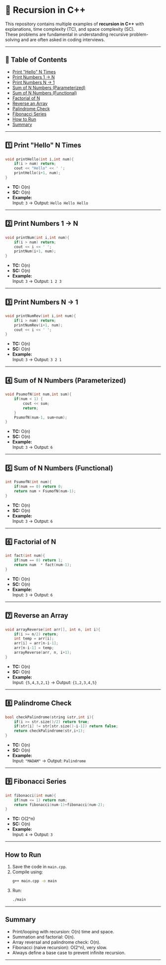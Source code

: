 # 🔄 Recursion in C++

This repository contains multiple examples of **recursion in C++** with explanations, time complexity (TC), and space complexity (SC).  
These problems are fundamental in understanding recursive problem-solving and are often asked in coding interviews.

---

## 📑 Table of Contents
- [Print "Hello" N Times](#1️⃣-print-hello-n-times)
- [Print Numbers 1 → N](#2️⃣-print-numbers-1--n)
- [Print Numbers N → 1](#3️⃣-print-numbers-n--1)
- [Sum of N Numbers (Parameterized)](#4️⃣-sum-of-n-numbers-parameterized)
- [Sum of N Numbers (Functional)](#5️⃣-sum-of-n-numbers-functional)
- [Factorial of N](#6️⃣-factorial-of-n)
- [Reverse an Array](#7️⃣-reverse-an-array)
- [Palindrome Check](#8️⃣-palindrome-check)
- [Fibonacci Series](#9️⃣-fibonacci-series)
- [How to Run](#-how-to-run)
- [Summary](#-summary)

---

## 1️⃣ Print "Hello" N Times
```cpp
void printHello(int i,int num){
    if(i > num) return;
    cout << "Hello" << ' ';
    printHello(i+1, num);
}
```
- **TC:** O(n)  
- **SC:** O(n)  
- **Example:**  
  Input: `3` → Output: `Hello Hello Hello`

---

## 2️⃣ Print Numbers 1 → N
```cpp
void printNum(int i,int num){
    if(i > num) return;
    cout << i << ' ';
    printNum(i+1, num);
}
```
- **TC:** O(n)  
- **SC:** O(n)  
- **Example:**  
  Input: `3` → Output: `1 2 3`

---

## 3️⃣ Print Numbers N → 1
```cpp
void printNumRev(int i,int num){
    if(i > num) return;
    printNumRev(i+1, num);
    cout << i << ' ';
}
```
- **TC:** O(n)  
- **SC:** O(n)  
- **Example:**  
  Input: `3` → Output: `3 2 1`

---

## 4️⃣ Sum of N Numbers (Parameterized)
```cpp
void PsumofN(int num,int sum){
    if(num < 1) {
        cout << sum;
        return;
    }
    PsumofN(num-1, sum+num);
}
```
- **TC:** O(n)  
- **SC:** O(n)  
- **Example:**  
  Input: `3` → Output: `6`

---

## 5️⃣ Sum of N Numbers (Functional)
```cpp
int FsumofN(int num){
    if(num == 0) return 0;   
    return num + FsumofN(num-1);
}
```
- **TC:** O(n)  
- **SC:** O(n)  
- **Example:**  
  Input: `3` → Output: `6`

---

## 6️⃣ Factorial of N
```cpp
int fact(int num){
    if(num == 0) return 1;   
    return num  * fact(num-1);
}
```
- **TC:** O(n)  
- **SC:** O(n)  
- **Example:**  
  Input: `3` → Output: `6`

---

## 7️⃣ Reverse an Array
```cpp
void arrayReverse(int arr[], int n, int i){
    if(i >= n/2) return;
    int temp = arr[i];
    arr[i] = arr[n-i-1];
    arr[n-i-1] = temp;
    arrayReverse(arr, n, i+1);
}
```
- **TC:** O(n)  
- **SC:** O(n)  
- **Example:**  
  Input: `{5,4,3,2,1}` → Output: `{1,2,3,4,5}`

---

## 8️⃣ Palindrome Check
```cpp
bool checkPalindrome(string &str,int i){
    if(i >= str.size()/2) return true;
    if(str[i] != str[str.size()-i-1]) return false;
    return checkPalindrome(str,i+1);
}
```
- **TC:** O(n)  
- **SC:** O(n)  
- **Example:**  
  Input: `"MADAM"` → Output: `Palindrome`

---

## 9️⃣ Fibonacci Series
```cpp
int fibonacci(int num){
    if(num <= 1) return num;
    return fibonacci(num-1)+fibonacci(num-2);
}
```
- **TC:** O(2^n)  
- **SC:** O(n)  
- **Example:**  
  Input: `4` → Output: `3`

---

## How to Run
1. Save the code in `main.cpp`.  
2. Compile using:
   ```bash
   g++ main.cpp -o main
   ```
3. Run:
   ```bash
   ./main
   ```

---

## Summary
- Print/looping with recursion: O(n) time and space.  
- Summation and factorial: O(n).  
- Array reversal and palindrome check: O(n).  
- Fibonacci (naive recursion): O(2^n), very slow.  
- Always define a base case to prevent infinite recursion.  

---
